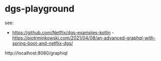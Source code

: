 # dgs-playground

see: 
- https://github.com/Netflix/dgs-examples-kotlin
-https://piotrminkowski.com/2021/04/08/an-advanced-graphql-with-spring-boot-and-netflix-dgs/
  



http://localhost:8080/graphiql
